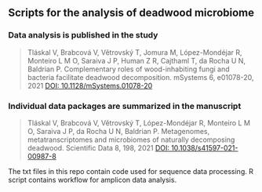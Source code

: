 ## Scripts for the analysis of deadwood microbiome
### Data analysis is published in the study
> Tláskal V, Brabcová V, Větrovský T, Jomura M, López-Mondéjar R, Monteiro L M O, Saraiva J P, Human Z R, Cajthaml T, da Rocha U N, Baldrian P. 
> Complementary roles of wood-inhabiting fungi and bacteria facilitate deadwood decomposition. mSystems 6, e01078-20, 2021
> [DOI: 10.1128/mSystems.01078-20](https://doi.org/10.1128/mSystems.01078-20)

### Individual data packages are summarized in the manuscript
> Tláskal V, Brabcová V, Větrovský T, López-Mondéjar R, Monteiro L M O, Saraiva J P, da Rocha U N, Baldrian P. 
> Metagenomes, metatranscriptomes and microbiomes of naturally decomposing deadwood. Scientific Data 8, 198, 2021
> [DOI: 10.1038/s41597-021-00987-8](https://doi.org/10.1038/s41597-021-00987-8)

The txt files in this repo contain code used for sequence data processing. R script contains workflow for amplicon data analysis.
